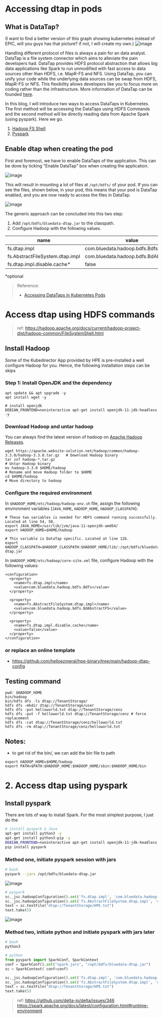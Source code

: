 # Accessing dtap in pods

## What is DataTap?
(I want to find a better version of this graph showing kubernetes instead of EPIC, will you guys has that picture? if not, I will create my own.)
![image](https://user-images.githubusercontent.com/72959956/120766016-62296b00-c54c-11eb-9a2e-6d2ec90e0871.png)

Handling different protocol of files is always a pain for an data analyst. DataTap is a file system connector which aims to alleviate the pain developers had. DataTap provides HDFS protocol abstraction that allows big data applications like Spark to run unmodified with fast access to data sources other than HDFS, i.e. MapR-FS and NFS. Using DataTap, you can unify your code while the underlying data sources can be swap from HDFS, MapR-FS or NFS. This flexibility allows developers like you to focus more on coding rather than the infrastructure. More information of DataTap can be founded [here](https://docs.containerplatform.hpe.com/53/reference/kubernetes/tenant-project-administration/copy_About_DataTaps.html).

In this blog, I will introduce two ways to access DataTaps in Kubernetes. The first method will be accessing the DataTaps using HDFS Commands and the second method will be directly reading data from Apache Spark (using pyspark). Here we go.

1. [Hadoop FS Shell](#1-access-dtap-using-hadoop-fs-shell)
2. [Pyspark](#2-access-dtap-using-pyspark)

## **Enable dtap when creating the pod**
First and foremost, we have to enable DataTaps of the application. This can be done by ticking "Enable DataTap" box when creating the application.

![image](https://user-images.githubusercontent.com/72959956/119443704-9cc92180-bd5c-11eb-8fce-b6b53823336c.png)

This will result in mounting a lot of files at ```/opt/bdfs/``` of your pod. If you can see the files, shown below, in your pod, this means that your pod is DataTap enabled, and you are now ready to access the files in DataTap.

![image](https://user-images.githubusercontent.com/72959956/120776952-58593500-c557-11eb-9dcd-4146d581a761.png)


The generic approach can be concluded into this two step:
1. Add ```/opt/bdfs/bluedata-dtap.jar``` to the classpath.
2. Configure Hadoop with the following values.

| name | value |
|---|---|
| fs.dtap.impl | com.bluedata.hadoop.bdfs.Bdfs |
| fs.AbstractFileSystem.dtap.impl | com.bluedata.hadoop.bdfs.BdAbstractFS |
| fs.dtap.impl.disable.cache* | false |

*optional

> Reference:
> - [Accessing DataTaps in Kubernetes Pods](https://docs.containerplatform.hpe.com/53/reference/kubernetes/tenant-project-administration/datataps/Accessing_DataTaps_in_Kubernetes_Pods.html)

# Access dtap using HDFS commands
> ref: https://hadoop.apache.org/docs/current/hadoop-project-dist/hadoop-common/FileSystemShell.html

## Install Hadoop
Some of the Kubedirector App provided by HPE is pre-installed a well configure Hadoop for you. Hence, the following installation steps can be skips
### Step 1: Install OpenJDK and the dependency
```
apt update && apt upgrade -y
apt install wget -y

# install openjdk
DEBIAN_FRONTEND=noninteractive apt-get install openjdk-11-jdk-headless -y
```
### Download Hadoop and untar hadoop
You can always find the latest version of hadoop on [Apache Hadoop Releases](https://hadoop.apache.org/releases.html).
```
wget https://apache.website-solution.net/hadoop/common/hadoop-3.3.0/hadoop-3.3.0.tar.gz   # Download Hadoop binary
tar zxf hadoop-*.tar.gz                                                                   # Untar Hadoop binary
mv hadoop-3.3.0 $HOME/hadoop                                                              # Rename and move Hadoop folder to $HOME
cd $HOME/hadoop                                                                           # Move directory to hadoop
```
### Configure the required environment
In ```$HADOOP_HOME/etc/hadoop/hadoop-env.sh``` file, assign the following environment variables (```JAVA_HOME```, ```HADOOP_HOME```, ```HADOOP_CLASSPATH```):
```
# These two variables is needed for HDFS command running successfully. Located at line 54, 58.
export JAVA_HOME=/usr/lib/jvm/java-11-openjdk-amd64/
export HADOOP_HOME=$HOME/hadoop

# This variable is DataTap specific. Located at line 126.
export HADOOP_CLASSPATH=$HADOOP_CLASSPATH:$HADOOP_HOME/lib/:/opt/bdfs/bluedata-dtap.jar
```
In ```$HADOOP_HOME/etc/hadoop/core-site.xml``` file, configure Hadoop with the following values:
```
<configuration>
  <property>
    <name>fs.dtap.impl</name>
    <value>com.bluedata.hadoop.bdfs.Bdfs</value>
  </property>

  <property>
    <name>fs.AbstractFileSystem.dtap.impl</name>
    <value>com.bluedata.hadoop.bdfs.BdAbstractFS</value>
  </property>

  <property>
    <name>fs.dtap.impl.disable.cache</name>
    <value>false</value>
  </property>
</configuration>
```
### or replace an online template
- https://github.com/helloezmeral/hpe-binary/tree/main/hadoop-dtap-config
## Testing command
```
pwd: $HADOOP_HOME
bin/hadoop
bin/hdfs dfs -ls dtap://TenantStorage/
hdfs dfs -mkdir dtap://TenantStorage/user
hdfs dfs -put helloworld.txt dtap://TenantStorage/cenz
hdfs dfs -put -f helloworld.txt dtap://TenantStorage/cenz # force replacement
hdfs dfs -cat dtap://TenantStorage/cenz/helloworld.txt
hdfs dfs -rm dtap://TenantStorage/cenz/helloworld.txt
```

## Notes:
- to get rid of the bin/, we can add the bin file to path
```
export HADOOP_HOME=$HOME/hadoop
export PATH=$PATH:$HADOOP_HOME:$HADOOP_HOME/sbin:$HADOOP_HOME/bin
```

# 2. Access dtap using pyspark
## Install pyspark
There are lots of way to install Spark. For the most simplest purpose, I just do the
```bash
# install pyspark & Java
apt-get install python3 -y
apt-get install python3-pip -y
DEBIAN_FRONTEND=noninteractive apt-get install openjdk-11-jdk-headless -y
pip install pyspark
```
### Method one, initiate pyspark session with jars
```bash
# bash
pyspark --jars /opt/bdfs/bluedata-dtap.jar
```
![image](https://user-images.githubusercontent.com/72959956/120170783-e8d00680-c233-11eb-9fe8-136da9996fdc.png)

```py
# pyspark
sc._jsc.hadoopConfiguration().set('fs.dtap.impl', 'com.bluedata.hadoop.bdfs.Bdfs')
sc._jsc.hadoopConfiguration().set('fs.AbstractFileSystem.dtap.impl', 'com.bluedata.hadoop.bdfs.BdAbstractFS')
text = sc.textFile("dtap://TenantStorage/HPE.txt")
text.take(5)
```
![image](https://user-images.githubusercontent.com/72959956/120171213-61cf5e00-c234-11eb-8928-2514e8b867a8.png)

### Method two, initiate python and initiate pyspark with jars later
```bash
# bash
python3
```
```py
# python
from pyspark import SparkConf, SparkContext
conf = SparkConf().set("spark.jars", "/opt/bdfs/bluedata-dtap.jar")
sc = SparkContext( conf=conf)

sc._jsc.hadoopConfiguration().set('fs.dtap.impl', 'com.bluedata.hadoop.bdfs.Bdfs')
sc._jsc.hadoopConfiguration().set('fs.AbstractFileSystem.dtap.impl', 'com.bluedata.hadoop.bdfs.BdAbstractFS')
text = sc.textFile("dtap://TenantStorage/HPE.txt")
text.take(5)
```

> ref: https://github.com/delta-io/delta/issues/346
> https://spark.apache.org/docs/latest/configuration.html#runtime-environment

